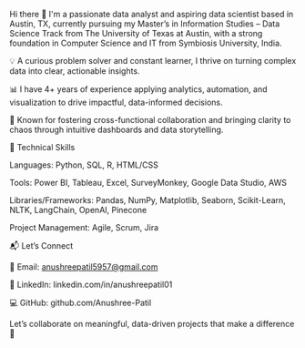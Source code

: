 Hi there 👋
I'm a passionate data analyst and aspiring data scientist based in Austin, TX, currently pursuing my Master’s in Information Studies – Data Science Track from The University of Texas at Austin, with a strong foundation in Computer Science and IT from Symbiosis University, India.

💡 A curious problem solver and constant learner, I thrive on turning complex data into clear, actionable insights.

📊 I have 4+ years of experience applying analytics, automation, and visualization to drive impactful, data-informed decisions.

🤝 Known for fostering cross-functional collaboration and bringing clarity to chaos through intuitive dashboards and data storytelling.



🔧 Technical Skills

Languages: Python, SQL, R, HTML/CSS

Tools: Power BI, Tableau, Excel, SurveyMonkey, Google Data Studio, AWS

Libraries/Frameworks: Pandas, NumPy, Matplotlib, Seaborn, Scikit-Learn, NLTK, LangChain, OpenAI, Pinecone

Project Management: Agile, Scrum, Jira



📬 Let’s Connect

📧 Email: anushreepatil5957@gmail.com

💼 LinkedIn: linkedin.com/in/anushreepatil01

💻 GitHub: github.com/Anushree-Patil

Let’s collaborate on meaningful, data-driven projects that make a difference 🚀
